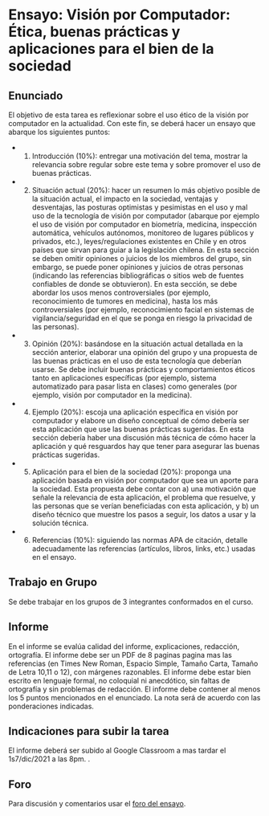 # Ensayo: Visión por Computador: Ética, buenas prácticas y aplicaciones para el bien de la sociedad

## Enunciado
El objetivo de esta tarea es reflexionar sobre el uso ético de la visión por computador en la actualidad. Con este fin, se deberá hacer un ensayo que abarque los siguientes puntos:

- 1. Introducción (10%): entregar una motivación del tema, mostrar la relevancia sobre regular sobre este tema y sobre promover el uso de buenas prácticas.
- 2. Situación actual (20%): hacer un resumen lo más objetivo posible de la situación actual, el impacto en la sociedad, ventajas y desventajas, las posturas optimistas y pesimistas en el uso y mal uso de la tecnología de visión por computador (abarque por ejemplo el uso de visión por computador en biometría, medicina, inspección automática, vehículos autónomos, monitoreo de lugares públicos y privados, etc.), leyes/regulaciones existentes en Chile y en otros países que sirvan para guiar a la legislación chilena. En esta sección se deben omitir opiniones o juicios de los miembros del grupo, sin embargo, se puede poner opiniones y juicios de otras personas (indicando las referencias bibliográficas o sitios web de fuentes confiables de donde se obtuvieron). En esta sección, se debe abordar los usos menos controversiales (por ejemplo, reconocimiento de tumores en medicina), hasta los más controversiales (por ejemplo, reconocimiento facial en sistemas de vigilancia/seguridad en el que se ponga en riesgo la privacidad de las personas). 
- 3. Opinión (20%): basándose en la situación actual detallada en la sección anterior, elaborar una opinión del grupo y una propuesta de las buenas prácticas en el uso de esta tecnología que deberían usarse. Se debe incluir buenas prácticas y comportamientos éticos tanto en aplicaciones específicas (por ejemplo, sistema automatizado para pasar lista en clases) como generales (por ejemplo, visión por computador en la medicina).
- 4. Ejemplo (20%): escoja una aplicación específica en visión por computador y elabore un diseño conceptual de cómo debería ser esta aplicación que use las buenas prácticas sugeridas. En esta sección debería haber una discusión más técnica de cómo hacer la aplicación y qué resguardos hay que tener para asegurar las buenas prácticas sugeridas. 
- 5. Aplicación para el bien de la sociedad (20%): proponga una aplicación basada en visión por computador que sea un aporte para la sociedad. Esta propuesta debe contar con a) una motivación que señale la relevancia de esta aplicación, el problema que resuelve, y las personas que se verían beneficiadas con esta aplicación, y b) un diseño técnico que muestre los pasos a seguir, los datos a usar y la solución técnica.
- 6. Referencias (10%): siguiendo las normas APA de citación, detalle adecuadamente las referencias (artículos, libros, links, etc.) usadas en el ensayo. 

## Trabajo en Grupo
Se debe trabajar en los grupos de 3 integrantes conformados en el curso.

## Informe
En el informe se evalúa calidad del informe, explicaciones, redacción, ortografía. El informe debe ser un PDF de 8 paginas pagina mas las referencias (en Times New Roman, Espacio Simple, Tamaño Carta, Tamaño de Letra 10,11 o 12), con márgenes razonables. El informe debe estar bien escrito en lenguaje formal, no coloquial ni anecdótico, sin faltas de ortografía y sin problemas de redacción. El informe debe contener al menos los 5 puntos mencionados en el enunciado. La nota será de acuerdo con las ponderaciones indicadas.

## Indicaciones para subir la tarea
El informe deberá ser subido al Google Classroom a mas tardar el 1s7/dic/2021 a las 8pm.
.  

## Foro
Para discusión y comentarios usar el [foro del ensayo](https://github.com/domingomery/vision/issues/6).
